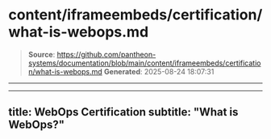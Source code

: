 # content/iframeembeds/certification/what-is-webops.md

> **Source**: https://github.com/pantheon-systems/documentation/blob/main/content/iframeembeds/certification/what-is-webops.md
> **Generated**: 2025-08-24 18:07:31

---

---
title: WebOps Certification
subtitle: "What is WebOps?"
---

<Partial file="certification-guide/what-is-webops.md" />
